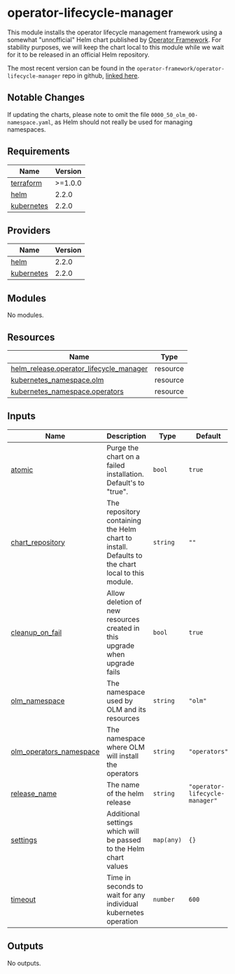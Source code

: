 # operator-lifecycle-manager
This module installs the operator lifecycle management framework using a somewhat "unnofficial" Helm chart published by [Operator Framework](https://github.com/operator-framework). For stability purposes, we will keep the chart local to this module while we wait for it to be released in an official Helm repository. 

The most recent version can be found in the `operator-framework/operator-lifecycle-manager` repo in github, [linked here](https://github.com/operator-framework/operator-lifecycle-manager/tree/master/deploy/chart).

## Notable Changes
If updating the charts, please note to omit the file `0000_50_olm_00-namespace.yaml`, as Helm should not really be used for managing namespaces.

## Requirements

| Name | Version |
|------|---------|
| <a name="requirement_terraform"></a> [terraform](#requirement\_terraform) | >=1.0.0 |
| <a name="requirement_helm"></a> [helm](#requirement\_helm) | 2.2.0 |
| <a name="requirement_kubernetes"></a> [kubernetes](#requirement\_kubernetes) | 2.2.0 |

## Providers

| Name | Version |
|------|---------|
| <a name="provider_helm"></a> [helm](#provider\_helm) | 2.2.0 |
| <a name="provider_kubernetes"></a> [kubernetes](#provider\_kubernetes) | 2.2.0 |

## Modules

No modules.

## Resources

| Name | Type |
|------|------|
| [helm_release.operator_lifecycle_manager](https://registry.terraform.io/providers/hashicorp/helm/2.2.0/docs/resources/release) | resource |
| [kubernetes_namespace.olm](https://registry.terraform.io/providers/hashicorp/kubernetes/2.2.0/docs/resources/namespace) | resource |
| [kubernetes_namespace.operators](https://registry.terraform.io/providers/hashicorp/kubernetes/2.2.0/docs/resources/namespace) | resource |

## Inputs

| Name | Description | Type | Default | Required |
|------|-------------|------|---------|:--------:|
| <a name="input_atomic"></a> [atomic](#input\_atomic) | Purge the chart on a failed installation. Default's to "true". | `bool` | `true` | no |
| <a name="input_chart_repository"></a> [chart\_repository](#input\_chart\_repository) | The repository containing the Helm chart to install. Defaults to the chart local to this module. | `string` | `""` | no |
| <a name="input_cleanup_on_fail"></a> [cleanup\_on\_fail](#input\_cleanup\_on\_fail) | Allow deletion of new resources created in this upgrade when upgrade fails | `bool` | `true` | no |
| <a name="input_olm_namespace"></a> [olm\_namespace](#input\_olm\_namespace) | The namespace used by OLM and its resources | `string` | `"olm"` | no |
| <a name="input_olm_operators_namespace"></a> [olm\_operators\_namespace](#input\_olm\_operators\_namespace) | The namespace where OLM will install the operators | `string` | `"operators"` | no |
| <a name="input_release_name"></a> [release\_name](#input\_release\_name) | The name of the helm release | `string` | `"operator-lifecycle-manager"` | no |
| <a name="input_settings"></a> [settings](#input\_settings) | Additional settings which will be passed to the Helm chart values | `map(any)` | `{}` | no |
| <a name="input_timeout"></a> [timeout](#input\_timeout) | Time in seconds to wait for any individual kubernetes operation | `number` | `600` | no |

## Outputs

No outputs.

